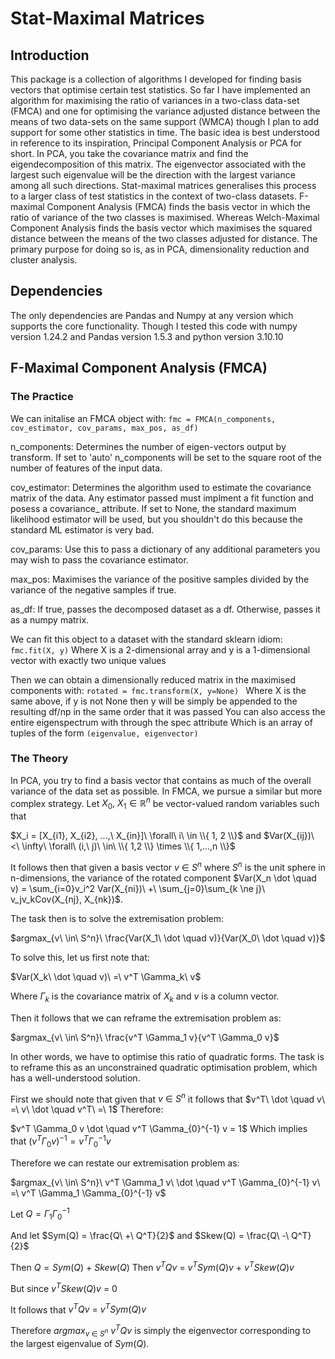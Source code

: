 # Stat-Maximal Matrices
## Introduction
This package is a collection of algorithms I developed for finding basis vectors that optimise certain test statistics. So far I have implemented an algorithm for maximising the ratio of variances in a two-class data-set (FMCA) and one for optimising the variance adjusted distance between the means of two data-sets on the same support (WMCA) though I plan to add support for some other statistics in time.
The basic idea is best understood in reference to its inspiration, Principal Component Analysis or PCA for short. In PCA, you take the covariance matrix and find the eigendecomposition of this matrix. The eigenvector associated with the largest such eigenvalue will be the direction with the largest variance among all such directions. Stat-maximal matrices generalises this process to a larger class of test statistics in the context of two-class datasets. F-maximal Component Analysis (FMCA) finds the basis vector in which the ratio of variance of the two classes is maximised. Whereas Welch-Maximal Component Analysis finds the basis vector which maximises the squared distance between the means of the two classes adjusted for distance. The primary purpose for doing so is, as in PCA, dimensionality reduction and cluster analysis.

## Dependencies
The only dependencies are Pandas and Numpy at any version which supports the core functionality. Though I tested this code with numpy version 1.24.2 and Pandas version 1.5.3 and python version 3.10.10

## F-Maximal Component Analysis (FMCA)

### The Practice
We can initalise an FMCA object with: 
`fmc = FMCA(n_components, cov_estimator, cov_params, max_pos, as_df)`

n_components: Determines the number of eigen-vectors output by transform. If set to 'auto' n_components will be set to the square root of the number of features of the input data.

cov_estimator: Determines the algorithm used to estimate the covariance matrix of the data. Any estimator passed must implment a fit function and posess a covariance_ attribute. If set to None, the standard maximum likelihood estimator will be used, but you shouldn't do this because the standard ML estimator is very bad.

cov_params: Use this to pass a dictionary of any additional parameters you may wish to pass the covariance estimator.

max_pos: Maximises the variance of the positive samples divided by the variance of the negative samples if true.

as_df: If true, passes the decomposed dataset as a df. Otherwise, passes it as a numpy matrix.

We can fit this object to a dataset with the standard sklearn idiom:
`fmc.fit(X, y)`
Where X is a 2-dimensional array and y is a 1-dimensional vector with exactly two unique values

Then we can obtain a dimensionally reduced matrix in the maximised components with:
`rotated = fmc.transform(X, y=None) `
Where X is the same above, if y is not None then y will be simply be appended to the resulting df/np in the same order that it was passed
You can also access the entire eigenspectrum with through the spec attribute
Which is an array of tuples of the form `(eigenvalue, eigenvector)`
### The Theory
In PCA, you try to find a basis vector that contains as much of the overall variance of the data set as possible. In FMCA, we pursue a similar but more complex strategy. Let $X_0,\ X_1 \in \mathbb{R}^n$ be vector-valued random variables such that 

$X_i = [X_{i1}, X_{i2}, ...,\ X_{in}]\ \forall\ i\ \in \\{ 1, 2 \\}$ and $Var(X_{ij})\ <\ \infty\ \forall\ (i,\ j)\ \in\ \\{ 1,2 \\} \times \\{ 1,...,n \\}$ 

It follows then that given a basis vector $v\ \in\ S^n$ where $S^n$ is the unit sphere in n-dimensions, the variance of the rotated component $Var(X_n \dot \quad v) = \sum_{i=0}v_i^2 Var(X_{ni})\ +\ \sum_{j=0}\sum_{k \ne j}\ v_jv_kCov(X_{nj}, X_{nk})$.

The task then is to solve the extremisation problem: 

$argmax_{v\ \in\ S^n}\ \frac{Var(X_1\ \dot \quad v)}{Var(X_0\ \dot \quad v)}$

To solve this, let us first note that:

$Var(X_k\ \dot \quad v)\ =\ v^T \Gamma_k\ v$

Where $\Gamma_k$ is the covariance matrix of $X_k$ and $v$ is a column vector.

Then it follows that we can reframe the extremisation problem as:

$argmax_{v\ \in\ S^n}\ \frac{v^T \Gamma_1 v}{v^T \Gamma_0 v}$

In other words, we have to optimise this ratio of quadratic forms. The task is to reframe this as an unconstrained quadratic optimisation problem, which has a well-understood solution.

First we should note that given that $v\ \in\ S^n$ it follows that $v^T\ \dot \quad v\ =\ v\ \dot \quad v^T\ =\ 1$ Therefore:

$v^T \Gamma_0 v \dot \quad v^T \Gamma_{0}^{-1} v = 1$
Which implies that $(v^T \Gamma_0 v)^{-1} = v^T \Gamma_{0}^{-1} v$

Therefore we can restate our extremisation problem as:

$argmax_{v\ \in\ S^n}\ v^T \Gamma_1 v\ \dot \quad v^T \Gamma_{0}^{-1} v\ =\ v^T \Gamma_1 \Gamma_{0}^{-1} v$

Let $Q = \Gamma_1 \Gamma_{0}^{-1}$

And let $Sym(Q) = \frac{Q\ +\ Q^T}{2}$ and $Skew(Q) = \frac{Q\ -\ Q^T}{2}$

Then $Q = Sym(Q)\ +\ Skew(Q)$
Then $v^T Q v\ =\ v^T Sym(Q) v\ +\ v^T Skew(Q) v$

But since $v^T Skew(Q) v\ =\ 0$

It follows that $v^T Q v\ =\ v^T Sym(Q) v$

Therefore $argmax_{v\ \in\ S^n}\ v^T Q v$ is simply the eigenvector corresponding to the largest eigenvalue of $Sym(Q)$.

